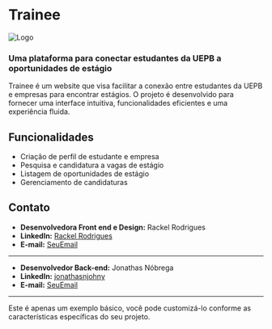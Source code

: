# Trainee

![Logo](link-para-o-logo.png)

### Uma plataforma para conectar estudantes da UEPB a oportunidades de estágio

Trainee é um website que visa facilitar a conexão entre estudantes da UEPB e empresas para encontrar estágios. O projeto é desenvolvido para fornecer uma interface intuitiva, funcionalidades eficientes e uma experiência fluida.

## Funcionalidades

- Criação de perfil de estudante e empresa
- Pesquisa e candidatura a vagas de estágio
- Listagem de oportunidades de estágio
- Gerenciamento de candidaturas

## Contato

- **Desenvolvedora Front end e Design:** Rackel Rodrigues
- **LinkedIn:** [Rackel Rodrigues](https://www.linkedin.com/in/rackel-rodrigues-708b57212/)
- **E-mail:** [SeuEmail](mailto:rackelrodrigues247@gmail.com)

---

- **Desenvolvedor Back-end:** Jonathas Nóbrega
- **LinkedIn:** [jonathasnjohny](https://www.linkedin.com/in/jonathasnjohnny/)
- **E-mail:** [SeuEmail](mailto:jonathasnobrega59@gmail.com)

---

Este é apenas um exemplo básico, você pode customizá-lo conforme as características específicas do seu projeto.
